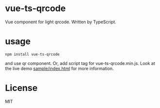 # vue-ts-qrcode

Vue component for light qrcode.
Written by TypeScript.

# usage

```
npm install vue-ts-qrcode
```

and use qr component. Or, add script tag for vue-ts-qrcode.min.js.
Look at the live demo [sample/index.html](https://sasanquaneuf.github.io/vue-ts-qrcode/sample/index.html) for more information.

# License

MIT
